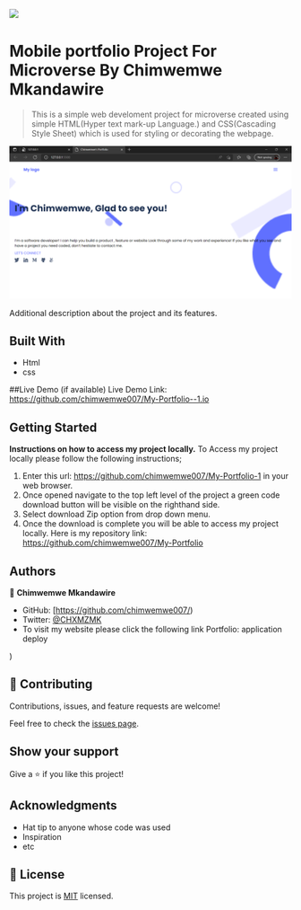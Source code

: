 ![](https://img.shields.io/badge/Microverse-blueviolet)

# Mobile portfolio Project For Microverse By Chimwemwe Mkandawire

> This is a simple web develoment project for microverse created using simple HTML(Hyper text mark-up Language.) and CSS(Cascading Style Sheet) which is used for styling or decorating the webpage.

![screenshot](Capture.png)

Additional description about the project and its features.

## Built With

- Html
- css

##Live Demo (if available)
Live Demo Link:
https://github.com/chimwemwe007/My-Portfolio--1.io

## Getting Started

**Instructions on how to access my project locally.**
 To Access my project locally please follow the following instructions;
1. Enter this url:  https://github.com/chimwemwe007/My-Portfolio-1 in your web browser.
2. Once opened navigate to the top left level of the project a green code download button will be visible on the righthand side.
3. Select download Zip option from drop down menu.
4. Once the download is complete you will be able to access my project locally.
Here is my repository link:  https://github.com/chimwemwe007/My-Portfolio


## Authors

👤 **Chimwemwe Mkandawire**
- GitHub: [https://github.com/chimwemwe007/)
- Twitter: [@CHXMZMK](https://twitter.com/CHXMZMK) 
- To visit my website please click the following link Portfolio: application deploy

)


## 🤝 Contributing

Contributions, issues, and feature requests are welcome!

Feel free to check the [issues page](../../issues/).

## Show your support

Give a ⭐️ if you like this project!

## Acknowledgments

- Hat tip to anyone whose code was used
- Inspiration
- etc

## 📝 License

This project is [MIT](./MIT.md) licensed.
